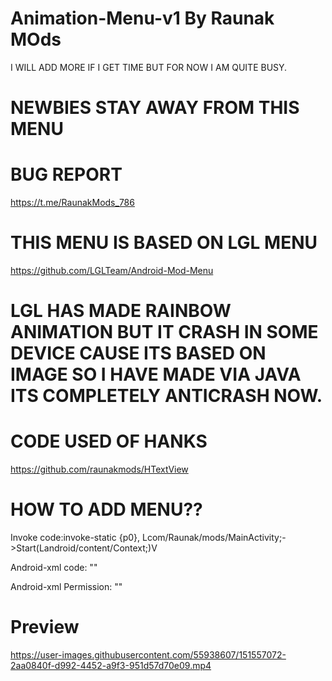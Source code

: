 # Animation-Menu-v1 By Raunak MOds
I WILL ADD MORE IF I GET TIME BUT FOR NOW I AM QUITE BUSY.
# NEWBIES STAY AWAY FROM THIS MENU

# BUG REPORT
https://t.me/RaunakMods_786



# THIS MENU IS BASED ON LGL MENU 
https://github.com/LGLTeam/Android-Mod-Menu

# LGL HAS MADE RAINBOW ANIMATION BUT IT CRASH IN SOME DEVICE CAUSE ITS BASED ON IMAGE SO I HAVE MADE VIA JAVA ITS  COMPLETELY ANTICRASH NOW.
# CODE USED OF HANKS
https://github.com/raunakmods/HTextView


# HOW TO ADD MENU??


Invoke code:invoke-static {p0}, Lcom/Raunak/mods/MainActivity;->Start(Landroid/content/Context;)V

Android-xml code: 
"<service android:name="com.Raunak.mods.Menu" android:enabled="true"
                   android:exported="false" android:stopWithTask="true" />"

Android-xml Permission: 
"<uses-permission android:name="android.permission.SYSTEM_ALERT_WINDOW"/>"

# Preview
https://user-images.githubusercontent.com/55938607/151557072-2aa0840f-d992-4452-a9f3-951d57d70e09.mp4

